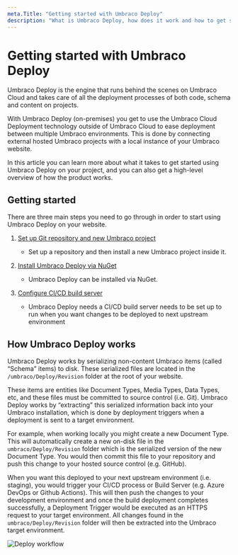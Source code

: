 ```yaml
---
meta.Title: "Getting started with Umbraco Deploy"
description: "What is Umbraco Deploy, how does it work and how to get started using Umbraco Deploy "
---
```


# Getting started with Umbraco Deploy

Umbraco Deploy is the engine that runs behind the scenes on Umbraco Cloud and takes care of all the deployment processes of both code, schema and content on projects.

With Umbraco Deploy (on-premises) you get to use the Umbraco Cloud Deployment technology outside of Umbraco Cloud to ease deployment between multiple Umbraco environments. This is done by connecting external hosted Umbraco projects with a local instance of your Umbraco website.

In this article you can learn more about what it takes to get started using Umbraco Deploy on your project, and you can also get a high-level overview of how the product works.

## Getting started

There are three main steps you need to go through in order to start using Umbraco Deploy on your website.

1. [Set up Git repository and new Umbraco project](installing-deploy/new-site.md#set-up-git-repository-and-umbraco-project)
    - Set up a repository and then install a new Umbraco project inside it.

2. [Install Umbraco Deploy via NuGet](installing-deploy/new-site.md#installing-and-setting-up-umbraco-deploy)
    - Umbraco Deploy can be installed via NuGet.

3. [Configure CI/CD build server](installing-deploy/new-site.md#set-up-cicd-pipeline)
    - Umbraco Deploy needs a CI/CD build server needs to be set up to run when you want changes to be deployed to next upstream environment

## How Umbraco Deploy works

Umbraco Deploy works by serializing non-content Umbraco items (called “Schema” items) to disk. These serialized files are located in the `/umbraco/Deploy/Revision` folder at the root of your website.

These items are entities like Document Types, Media Types, Data Types, etc, and these files must be committed to source control (i.e. Git). Umbraco Deploy works by “extracting” this serialized information back into your Umbraco installation, which is done by deployment triggers when a deployment is sent to a target environment.

For example, when working locally you might create a new Document Type. This will automatically create a new on-disk file in the `umbraco/Deploy/Revision` folder which is the serialized version of the new Document Type. You would then commit this file to your repository and push this change to your hosted source control (e.g. GitHub).

When you want this deployed to your next upstream environment (i.e. staging), you would trigger your CI/CD process or Build Server (e.g. Azure DevOps or Github Actions). This will then push the changes to your development environment and once the build deployment completes successfully, a Deployment Trigger would be executed as an HTTPS request to your target environment. All changes found in the `umbraco/Deploy/Revision` folder will then be extracted into the Umbraco target environment.

![Deploy workflow](images/Deploy_concept.png)

